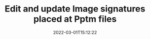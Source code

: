 ---
############################# Static ############################
layout: "auto-gen-signature"
date: 2022-03-01T15:12:22
draft: false
operation: Update
signaturetype: Image
fileformat: Pptm
productName: .NET
lang: en
productCode: net
otherformats: pdf doc docx docm dot dotm dotx odt ott rtf xls xlsx xlsm xlsb csv ods ots xltx xltm ppt pptx pps ppsx odp otp potx potm pptm ppsm
breadcrumb: Put Image signature on Pptm for C#

############################# Head ############################
head_title: "Update Image signatures placed at Pptm files in C#"
head_description: "Use simple and easy to understand .NET code for Image signatures updation in signed Pptm documents."

############################# Header ############################
title: "Edit and update Image signatures placed at Pptm files"
description: "API for .NET provides functionality to edit and update Image signatures at Pptm documents. Update e-signatures inside your Pptm documents with a couple lines of code quickly and easily."
bg_image: "https://cms.admin.containerize.com/templates/aspose/App_Themes/V3/images/bg/header1.png"
bg_overlay: false
button:
    enable: true

############################# SubMenu ############################
submenu:
    enable: true

    left:
        img_alt: "GroupDocs.Signature for .NET"
        image: "https://cms.admin.containerize.com/templates/groupdocs/images/product-logos/90x90-noborder/groupdocs-signature-net.png"
        product: "GroupDocs.Signature"
        platform: ".NET"



############################# About ############################
about:
    enable: true
    title: "Learn about GroupDocs.Signature for .NET API features"
    content: |
        [GroupDocs.Signature for .NET](https://products.groupdocs.com/signature/net/) API functionality contains vast selection of means to process in demand documents formats by using electronic signatures. Wide spectrum of e-signatures like text, image, barcode, QR-code, stamp, form-field and metadata are supported. Customers can add, remove, edit, validate, or search digital signatures at PDF, Microsoft Word, Excel, PowerPoint and many image documents. A large number of useful features and settings are available.
    

############################# Steps ############################
steps:
    enable: true
    title_left: "How to change Image signatures in your Pptm document"
    content_left: |
        [GroupDocs.Signature for .NET](https://products.groupdocs.com/signature/net/) includes useful features like updation of Image signatures placed at Pptm documents. It is makes possible to change signatures features without excess code.
        
        * To start with, create Signature object passing as a constructor parameter path to a document which must to be updated.
        * Then, instantiate an approproate particular signature object and set up its identifier and properties which needs to be changed.
        * In addition, call Signature's Update method passing particular signature object.
        * Lastly, process updation result.

    title_right: "System Requirements"
    content_right: |
        GroupDocs.Signature for .NET are supported on all major platforms and operating systems. Before executing the code below, please make sure that you have the following prerequisites installed on your system.

        * Operating systems: Microsoft Windows, Linux, MacOS
        * Development environments: Microsoft Visual Studio, Xamarin, MonoDevelop
        * Frameworks: .NET Framework, .NET Standard, .NET Core, Mono
        * Download the latest version of GroupDocs.Signature for .NET from [Nuget](https://www.nuget.org/packages/groupdocs.signature)
         
    code: |
        ```csharp    
                
        // Set up input Pptm file
        string filePath = "input.pptm";

        // Instantiate Signature for input file
        using (GroupDocs.Signature.Signature signature = new GroupDocs.Signature.Signature(filePath))
        {
                // Id of signature which is supposed to be updated
                // such Id might be got as a result of search operation
                string id = "ff988ab1-7403-4c8d-8db7-f2a56b9f8530";

                // provide signature features to update
                ImageSignature signatureToUpdate = new ImageSignature()
                {
                    // set up particular signature id
                    SignatureId = id,
                    // specify signature width
                    Width = 170,
                    // specify signature height
                    Height = 250,
                    // set left position
                    Left = 10,
                    // set top position
                    Top = 10
                };

                // update signature
                bool updateResult = signature.Update(signatureToUpdate);

                // process updation result
                if (updateResult)
                {
                    Console.WriteLine("Signature was updated successfully!");
                }
        }
        ```

############################# Demos ############################
demos:
    enable: true
    title: "Signing with Image signatures Live Demo"
    content: |
       Add various electronic signatures to Pptm file right now by visiting the [GroupDocs.Signature App](https://products.groupdocs.app/signature/family) website.          

############################# More Formats ############################
more_formats:
    enable: true
    title: "Update various Image signatures via C#"
    content: |
        "Editing digital signatures which are placed in various document formats. Update signatures data wthout extra code."
    format: 
       
       
back_to_top:
    enable: true
---